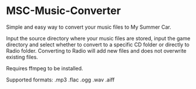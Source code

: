 # MSC-Music-Converter
Simple and easy way to convert your music files to My Summer Car.

Input the source directory where your music files are stored, input the game directory and select whether to convert to a specific CD folder or directly to Radio folder.
Converting to Radio will add new files and does not overwrite existing files.

Requires ffmpeg to be installed.

Supported formats: .mp3 .flac .ogg .wav .aiff
